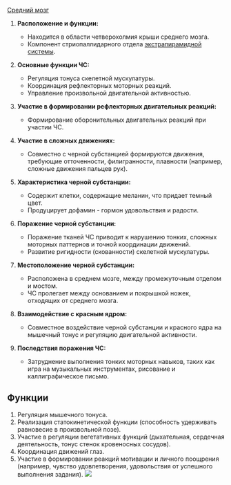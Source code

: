 [Средний мозг](🩸Физиология/🧠Физиология%20ЦНС/Средний%20мозг/Средний%20мозг.md)
1. **Расположение и функции:**
    
    - Находится в области четверохолмия крыши среднего мозга.
    - Компонент стриопаллидарного отдела [экстрапирамидной системы](obsidian://open?vault=%D0%9E%D0%B1%D1%89%D0%B5%D0%B5%20%D1%85%D1%80%D0%B0%D0%BD%D0%B8%D0%BB%D0%B8%D1%89%D0%B5%20%D0%B2%D1%81%D0%B5%D0%B3%D0%BE&file=%D0%AD%D0%BA%D1%81%D1%82%D1%80%D0%B0%D0%BF%D0%B8%D1%80%D0%B0%D0%BC%D0%B8%D0%B4%D0%BD%D0%B0%D1%8F%20%D0%B4%D0%B2%D0%B8%D0%B3%D0%B0%D1%82%D0%B5%D0%BB%D1%8C%D0%BD%D0%B0%D1%8F%20%D1%81%D0%B8%D1%81%D1%82%D0%B5%D0%BC%D0%B0).
2. **Основные функции ЧС:**
    
    - Регуляция тонуса скелетной мускулатуры.
    - Координация рефлекторных моторных реакций.
    - Управление произвольной двигательной активностью.
3. **Участие в формировании рефлекторных двигательных реакций:**
    
    - Формирование оборонительных двигательных реакций при участии ЧС.
4. **Участие в сложных движениях:**
    
    - Совместно с черной субстанцией формируются движения, требующие отточенности, филигранности, плавности (например, сложные движения пальцев рук).
5. **Характеристика черной субстанции:**
    
    - Содержит клетки, содержащие меланин, что придает темный цвет.
    - Продуцирует дофамин - гормон удовольствия и радости.
6. **Поражение черной субстанции:**
    
    - Поражение тканей ЧС приводит к нарушению тонких, сложных моторных паттернов и точной координации движений.
    - Развитие ригидности (скованности) скелетной мускулатуры.
7. **Местоположение черной субстанции:**
    
    - Расположена в среднем мозге, между промежуточным отделом и мостом.
    - ЧС пролегает между основанием и покрышкой ножек, отходящих от среднего мозга.
8. **Взаимодействие с красным ядром:**
    
    - Совместное воздействие черной субстанции и красного ядра на мышечный тонус и регуляцию двигательной активности.
9. **Последствия поражения ЧС:**
    
    - Затруднение выполнения тонких моторных навыков, таких как игра на музыкальных инструментах, рисование и каллиграфическое письмо.
## Функции
1. Регуляция мышечного тонуса.
2. Реализация статокинетической функции (способность удерживать равновесие в произвольной позе).
3. Участие в регуляции вегетативных функций (дыхательная, сердечная деятельность, тонус стенок кровеносных сосудов).
4. Координация движений глаз.
5. Участие в формировании реакций мотивации и личного поощрения (например, чувство удовлетворения, удовольствия от успешного выполнения задания).
![](🩸Физиология/Расходники/Pasted%20image%2020240202220631.png)